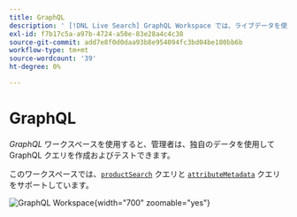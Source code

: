 ```yaml
---
title: GraphQL
description: ' [!DNL Live Search] GraphQL Workspace では、ライブデータを使用してクエリを作成できます。'
exl-id: f7b17c5a-a97b-4724-a50e-83e28a4c4c38
source-git-commit: add7e8f0d0daa93b8e954094fc3bd04be180bb6b
workflow-type: tm+mt
source-wordcount: '39'
ht-degree: 0%

---
```


# GraphQL

*GraphQL* ワークスペースを使用すると、管理者は、独自のデータを使用してGraphQL クエリを作成およびテストできます。

このワークスペースでは、[`productSearch`](https://developer.adobe.com/commerce/services/graphql/live-search/product-search/) クエリと [`attributeMetadata`](https://developer.adobe.com/commerce/services/graphql/live-search/attribute-metadata/) クエリをサポートしています。

![GraphQL Workspace](https://git.corp.adobe.com/storage/user/38345/files/ef99a7bd-1102-4e5b-9d05-ecf0524e303c){width="700" zoomable="yes"}

